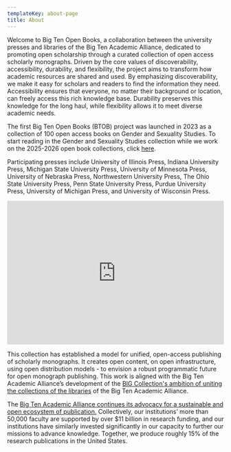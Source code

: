 ```yaml
---
templateKey: about-page
title: About
---
```

Welcome to Big Ten Open Books, a collaboration between the university presses and libraries of the Big Ten Academic Alliance, dedicated to promoting open scholarship through a curated collection of open access scholarly monographs. Driven by the core values of discoverability, accessibility, durability, and flexibility, the project aims to transform how academic resources are shared and used. By emphasizing discoverability, we make it easy for scholars and readers to find the information they need. Accessibility ensures that everyone, no matter their background or location, can freely access this rich knowledge base. Durability preserves this knowledge for the long haul, while flexibility allows it to meet diverse academic needs.

The first Big Ten Open Books (BTOB) project was launched in 2023 as a collection of 100 open access books on Gender and Sexuality Studies. To start reading in the Gender and Sexuality Studies collection while we work on the 2025-2026 open book collections, click [here](https://www.fulcrum.org/bigten).

Participating presses include University of Illinois Press, Indiana University Press, Michigan State University Press, University of Minnesota Press, University of Nebraska Press, Northwestern University Press, The Ohio State University Press, Penn State University Press, Purdue University Press, University of Michigan Press, and University of Wisconsin Press.

<div style="max-width:608px"><div style="position:relative;padding-bottom:66.118421052632%"><iframe id="kaltura_player" src="https://cdnapisec.kaltura.com/p/1038472/sp/103847200/embedIframeJs/uiconf_id/46145191/partner_id/1038472?iframeembed=true&playerId=kaltura_player&entry_id=1_jldc0a2r&flashvars\\\\\[streamerType]=auto&amp;flashvars\\\\\[localizationCode]=en_US&amp;flashvars\\\\\[sideBarContainer.plugin]=true&amp;flashvars\\\\\[sideBarContainer.position]=left&amp;flashvars\\\\\[sideBarContainer.clickToClose]=true&amp;flashvars\\\\\[chapters.plugin]=true&amp;flashvars\\\\\[chapters.layout]=vertical&amp;flashvars\\\\\[chapters.thumbnailRotator]=false&amp;flashvars\\\\\[streamSelector.plugin]=true&amp;flashvars\\\\\[EmbedPlayer.SpinnerTarget]=videoHolder&amp;flashvars\\\\\[dualScreen.plugin]=true&amp;flashvars\\\\\[hotspots.plugin]=1&amp;flashvars\\\\\[Kaltura.addCrossoriginToIframe]=true&amp;&wid=1_kjeke3t9" width="608" height="402" allowfullscreen webkitallowfullscreen mozAllowFullScreen allow="autoplay \\\\\*; fullscreen \\\\\*; encrypted-media *" sandbox="allow-downloads allow-forms allow-same-origin allow-scripts allow-top-navigation allow-pointer-lock allow-popups allow-modals allow-orientation-lock allow-popups-to-escape-sandbox allow-presentation allow-top-navigation-by-user-activation" frameborder="0" title="Introducing Big Ten Open Books" style="position:absolute;top:0;left:0;width:100%;height:100%"></iframe></div></div>

This collection has established a model for unified, open-access publishing of scholarly monographs. It creates open content, on open infrastructure, using open distribution models - to envision a robust programmatic future for open monograph publishing. This work is aligned with the Big Ten Academic Alliance’s development of the [BIG Collection's ambition of uniting the collections of the libraries](https://btaa.org/library/big-collection/the-big-collection-introduction) of the Big Ten Academic Alliance.

The [Big Ten Academic Alliance continues its advocacy for a sustainable and open ecosystem of publication.](https://btaa.org/about/news-and-publications/news/2019/06/10/sustaining-values-and-scholarship-a-statement-by-the-provosts-of-the-big-ten-academic-alliance) Collectively, our institutions’ more than 50,000 faculty are supported by over $11 billion in research funding, and our institutions have similarly invested significantly in our capacity to further our missions to advance knowledge. Together, we produce roughly 15% of the research publications in the United States.